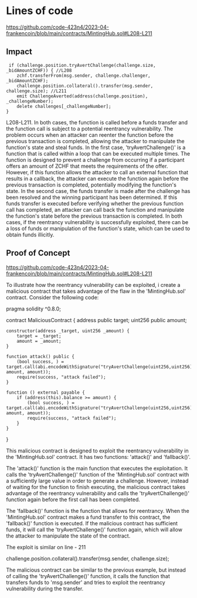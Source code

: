 # Lines of code
https://github.com/code-423n4/2023-04-frankencoin/blob/main/contracts/MintingHub.sol#L208-L211
## Impact

     if (challenge.position.tryAvertChallenge(challenge.size, _bidAmountZCHF)) { //L208
        zchf.transferFrom(msg.sender, challenge.challenger, _bidAmountZCHF);
        challenge.position.collateral().transfer(msg.sender, challenge.size); //L211
        emit ChallengeAverted(address(challenge.position), _challengeNumber);
        delete challenges[_challengeNumber];
    }

L208-L211. In both cases, the function is called before a funds transfer and the function call is subject to a potential reentrancy vulnerability. The problem occurs when an attacker can reenter the function before the previous transaction is completed, allowing the attacker to manipulate the function's state and steal funds.
In the first case, 'tryAvertChallenge()' is a function that is called within a loop that can be executed multiple times. The function is designed to prevent a challenge from occurring if a participant offers an amount of ZCHF that meets the requirements of the offer. However, if this function allows the attacker to call an external function that results in a callback, the attacker can execute the function again before the previous transaction is completed, potentially modifying the function's state.
In the second case, the funds transfer is made after the challenge has been resolved and the winning participant has been determined. If this funds transfer is executed before verifying whether the previous function call has completed, an attacker can call back the function and manipulate the function's state before the previous transaction is completed.
In both cases, if the reentrancy vulnerability is successfully exploited, there can be a loss of funds or manipulation of the function's state, which can be used to obtain funds illicitly.
## Proof of Concept
https://github.com/code-423n4/2023-04-frankencoin/blob/main/contracts/MintingHub.sol#L208-L211

To illustrate how the reentrancy vulnerability can be exploited, i create a malicious contract that takes advantage of the flaw in the 'MintingHub.sol' contract. Consider the following code:

pragma solidity ^0.8.0;

contract MaliciousContract {
    address public target;
    uint256 public amount;

    constructor(address _target, uint256 _amount) {
        target = _target;
        amount = _amount;
    }

    function attack() public {
        (bool success, ) = target.call(abi.encodeWithSignature("tryAvertChallenge(uint256,uint256)", amount, amount));
        require(success, "attack failed");
    }

    function () external payable {
        if (address(this).balance >= amount) {
            (bool success, ) = target.call(abi.encodeWithSignature("tryAvertChallenge(uint256,uint256)", amount, amount));
            require(success, "attack failed");
        }
    }
}

This malicious contract is designed to exploit the reentrancy vulnerability in the 'MintingHub.sol' contract. It has two functions: 'attack()' and 'fallback()'.

The 'attack()' function is the main function that executes the exploitation. It calls the 'tryAvertChallenge()' function of the 'MintingHub.sol' contract with a sufficiently large value in order to generate a challenge. However, instead of waiting for the function to finish executing, the malicious contract takes advantage of the reentrancy vulnerability and calls the 'tryAvertChallenge()' function again before the first call has been completed.

The 'fallback()' function is the function that allows for reentrancy. When the 'MintingHub.sol' contract makes a fund transfer to this contract, the 'fallback()' function is executed. If the malicious contract has sufficient funds, it will call the 'tryAvertChallenge()' function again, which will allow the attacker to manipulate the state of the contract.

The exploit is similar on line - 211

challenge.position.collateral().transfer(msg.sender, challenge.size);

The malicious contract can be similar to the previous example, but instead of calling the 'tryAvertChallenge()' function, it calls the function that transfers funds to 'msg.sender' and tries to exploit the reentrancy vulnerability during the transfer.
